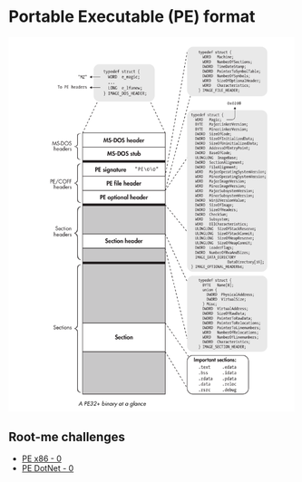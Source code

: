 # Portable Executable (PE) format

![32 bit PE](../../_static/images/32-bit-pe.png)

## Root-me challenges

* [PE x86 - 0](../root-me/pe-x86-0.md)
* [PE DotNet - 0](../root-me/pe-dotnet-0.md)
